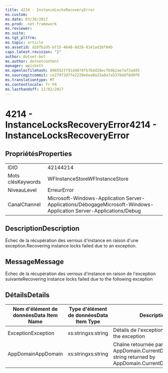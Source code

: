 ```yaml
---
title: 4214 - InstanceLocksRecoveryError
ms.custom: 
ms.date: 03/30/2017
ms.prod: .net-framework
ms.reviewer: 
ms.suite: 
ms.tgt_pltfrm: 
ms.topic: article
ms.assetid: d28fb2d5-bf15-4648-8d20-8141ad16f04b
caps.latest.revision: "2"
author: dotnet-bot
ms.author: dotnetcontent
manager: wpickett
ms.openlocfilehash: 896592ff91d4878fb76dd28ecfb9b2ae7a73add5
ms.sourcegitcommit: ce279f2d7fe2220e6ea0a25a8a7a5370ddf8d9f0
ms.translationtype: MT
ms.contentlocale: fr-FR
ms.lasthandoff: 12/02/2017
---
```

# <a name="4214---instancelocksrecoveryerror"></a><span data-ttu-id="c726f-102">4214 - InstanceLocksRecoveryError</span><span class="sxs-lookup"><span data-stu-id="c726f-102">4214 - InstanceLocksRecoveryError</span></span>
## <a name="properties"></a><span data-ttu-id="c726f-103">Propriétés</span><span class="sxs-lookup"><span data-stu-id="c726f-103">Properties</span></span>  
  
|||  
|-|-|  
|<span data-ttu-id="c726f-104">ID</span><span class="sxs-lookup"><span data-stu-id="c726f-104">ID</span></span>|<span data-ttu-id="c726f-105">4214</span><span class="sxs-lookup"><span data-stu-id="c726f-105">4214</span></span>|  
|<span data-ttu-id="c726f-106">Mots clés</span><span class="sxs-lookup"><span data-stu-id="c726f-106">Keywords</span></span>|<span data-ttu-id="c726f-107">WFInstanceStore</span><span class="sxs-lookup"><span data-stu-id="c726f-107">WFInstanceStore</span></span>|  
|<span data-ttu-id="c726f-108">Niveau</span><span class="sxs-lookup"><span data-stu-id="c726f-108">Level</span></span>|<span data-ttu-id="c726f-109">Erreur</span><span class="sxs-lookup"><span data-stu-id="c726f-109">Error</span></span>|  
|<span data-ttu-id="c726f-110">Canal</span><span class="sxs-lookup"><span data-stu-id="c726f-110">Channel</span></span>|<span data-ttu-id="c726f-111">Microsoft-Windows-Application Server-Applications/Débogage</span><span class="sxs-lookup"><span data-stu-id="c726f-111">Microsoft-Windows-Application Server-Applications/Debug</span></span>|  
  
## <a name="description"></a><span data-ttu-id="c726f-112">Description</span><span class="sxs-lookup"><span data-stu-id="c726f-112">Description</span></span>  
 <span data-ttu-id="c726f-113">Échec de la récupération des verrous d'instance en raison d'une exception.</span><span class="sxs-lookup"><span data-stu-id="c726f-113">Recovering instance locks failed due to an exception.</span></span>  
  
## <a name="message"></a><span data-ttu-id="c726f-114">Message</span><span class="sxs-lookup"><span data-stu-id="c726f-114">Message</span></span>  
 <span data-ttu-id="c726f-115">Échec de la récupération des verrous d'instance en raison de l'exception suivante</span><span class="sxs-lookup"><span data-stu-id="c726f-115">Recovering instance locks failed due to the following exception</span></span>  
  
## <a name="details"></a><span data-ttu-id="c726f-116">Détails</span><span class="sxs-lookup"><span data-stu-id="c726f-116">Details</span></span>  
  
|<span data-ttu-id="c726f-117">Nom d'élément de données</span><span class="sxs-lookup"><span data-stu-id="c726f-117">Data Item Name</span></span>|<span data-ttu-id="c726f-118">Type d'élément de données</span><span class="sxs-lookup"><span data-stu-id="c726f-118">Data Item Type</span></span>|<span data-ttu-id="c726f-119">Description</span><span class="sxs-lookup"><span data-stu-id="c726f-119">Description</span></span>|  
|--------------------|--------------------|-----------------|  
|<span data-ttu-id="c726f-120">Exception</span><span class="sxs-lookup"><span data-stu-id="c726f-120">Exception</span></span>|<span data-ttu-id="c726f-121">xs:string</span><span class="sxs-lookup"><span data-stu-id="c726f-121">xs:string</span></span>|<span data-ttu-id="c726f-122">Détails de l'exception</span><span class="sxs-lookup"><span data-stu-id="c726f-122">The exception details for the exception</span></span>|  
|<span data-ttu-id="c726f-123">AppDomain</span><span class="sxs-lookup"><span data-stu-id="c726f-123">AppDomain</span></span>|<span data-ttu-id="c726f-124">xs:string</span><span class="sxs-lookup"><span data-stu-id="c726f-124">xs:string</span></span>|<span data-ttu-id="c726f-125">Chaîne retournée par AppDomain.CurrentDomain.FriendlyName.</span><span class="sxs-lookup"><span data-stu-id="c726f-125">The string returned by AppDomain.CurrentDomain.FriendlyName.</span></span>|
